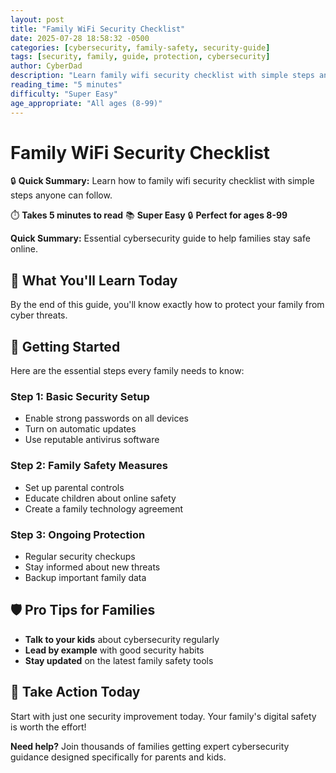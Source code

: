 ```yaml
---
layout: post
title: "Family WiFi Security Checklist"
date: 2025-07-28 18:58:32 -0500
categories: [cybersecurity, family-safety, security-guide]
tags: [security, family, guide, protection, cybersecurity]
author: CyberDad
description: "Learn family wifi security checklist with simple steps anyone can follow."
reading_time: "5 minutes"
difficulty: "Super Easy"
age_appropriate: "All ages (8-99)"
---
```


# Family WiFi Security Checklist

🔒 **Quick Summary:** Learn how to family wifi security checklist with simple steps anyone can follow.

⏱️ **Takes 5 minutes to read** 📚 **Super Easy** 🔒 **Perfect for ages 8-99**

**Quick Summary:** Essential cybersecurity guide to help families stay safe online.

## 🎯 What You'll Learn Today

By the end of this guide, you'll know exactly how to protect your family from cyber threats.

## 🚀 Getting Started

Here are the essential steps every family needs to know:

### Step 1: Basic Security Setup
- Enable strong passwords on all devices
- Turn on automatic updates
- Use reputable antivirus software

### Step 2: Family Safety Measures  
- Set up parental controls
- Educate children about online safety
- Create a family technology agreement

### Step 3: Ongoing Protection
- Regular security checkups
- Stay informed about new threats
- Backup important family data

## 🛡️ Pro Tips for Families

- **Talk to your kids** about cybersecurity regularly
- **Lead by example** with good security habits  
- **Stay updated** on the latest family safety tools

## 🎯 Take Action Today

Start with just one security improvement today. Your family's digital safety is worth the effort!

**Need help?** Join thousands of families getting expert cybersecurity guidance designed specifically for parents and kids.